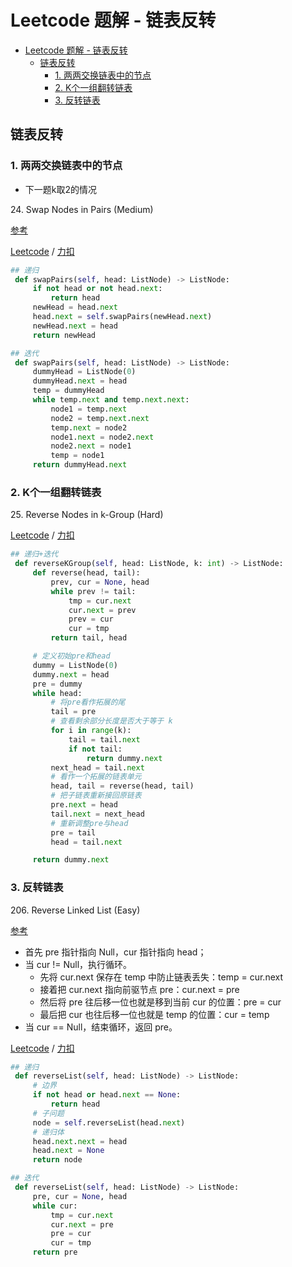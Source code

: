 # Leetcode 题解 - 链表反转
<!-- GFM-TOC -->
* [Leetcode 题解 - 链表反转](#leetcode-题解---链表反转)
    * [链表反转](#链表反转)
        * [1. 两两交换链表中的节点](#1-两两交换链表中的节点)
        * [2. K个一组翻转链表](#2-K个一组翻转链表)
        * [3. 反转链表](#2-反转链表)
<!-- GFM-TOC -->

## 链表反转

### 1. 两两交换链表中的节点

- 下一题k取2的情况

24\.  Swap Nodes in Pairs (Medium)

[参考](https://leetcode-cn.com/problems/swap-nodes-in-pairs/solution/tu-jie-24-liang-liang-jiao-huan-lian-bia-63fj/)

[Leetcode](https://leetcode.com/problems/swap-nodes-in-pairs/) / [力扣](https://leetcode-cn.com/problems/swap-nodes-in-pairs/)

```python
## 递归
 def swapPairs(self, head: ListNode) -> ListNode:
     if not head or not head.next:
         return head
     newHead = head.next
     head.next = self.swapPairs(newHead.next)
     newHead.next = head
     return newHead
```

```python
## 迭代
 def swapPairs(self, head: ListNode) -> ListNode:
     dummyHead = ListNode(0)
     dummyHead.next = head
     temp = dummyHead
     while temp.next and temp.next.next:
         node1 = temp.next
         node2 = temp.next.next
         temp.next = node2
         node1.next = node2.next
         node2.next = node1
         temp = node1
     return dummyHead.next
```

### 2. K个一组翻转链表

25\.  Reverse Nodes in k-Group (Hard)

[Leetcode](https://leetcode.com/problems/reverse-nodes-in-k-group/) / [力扣](https://leetcode-cn.com/problems/reverse-nodes-in-k-group/)

```python
## 递归+迭代
 def reverseKGroup(self, head: ListNode, k: int) -> ListNode:
     def reverse(head, tail):
         prev, cur = None, head
         while prev != tail:
             tmp = cur.next
             cur.next = prev
             prev = cur
             cur = tmp
         return tail, head

     # 定义初始pre和head
     dummy = ListNode(0)
     dummy.next = head
     pre = dummy
     while head:
         # 将pre看作拓展的尾
         tail = pre
         # 查看剩余部分长度是否大于等于 k
         for i in range(k):
             tail = tail.next
             if not tail:
                 return dummy.next
         next_head = tail.next
         # 看作一个拓展的链表单元
         head, tail = reverse(head, tail)
         # 把子链表重新接回原链表
         pre.next = head
         tail.next = next_head
         # 重新调整pre与head
         pre = tail
         head = tail.next

     return dummy.next
```

### 3. 反转链表

206\.  Reverse Linked List (Easy)

[参考](https://leetcode-cn.com/problems/reverse-linked-list/solution/tu-jie-liu-cheng-python3die-dai-xiang-jie-by-han-h/)
* 首先 pre 指针指向 Null，cur 指针指向 head；
* 当 cur != Null，执行循环。
  * 先将 cur.next 保存在 temp 中防止链表丢失：temp = cur.next
  * 接着把 cur.next 指向前驱节点 pre：cur.next = pre
  * 然后将 pre 往后移一位也就是移到当前 cur 的位置：pre = cur
  * 最后把 cur 也往后移一位也就是 temp 的位置：cur = temp
* 当 cur == Null，结束循环，返回 pre。

[Leetcode](https://leetcode.com/problems/reverse-linked-list/) / [力扣](https://leetcode-cn.com/problems/reverse-linked-list/)

```python
## 递归
 def reverseList(self, head: ListNode) -> ListNode:
     # 边界
     if not head or head.next == None:
         return head
     # 子问题
     node = self.reverseList(head.next)
     # 递归体
     head.next.next = head
     head.next = None
     return node
```

```python
## 迭代
 def reverseList(self, head: ListNode) -> ListNode:
     pre, cur = None, head
     while cur:
         tmp = cur.next
         cur.next = pre
         pre = cur
         cur = tmp
     return pre
```
